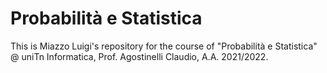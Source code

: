 # Probabilità e Statistica

This is Miazzo Luigi's repository for the course of "Probabilità e Statistica" @ uniTn Informatica, Prof. Agostinelli Claudio, A.A. 2021/2022.
